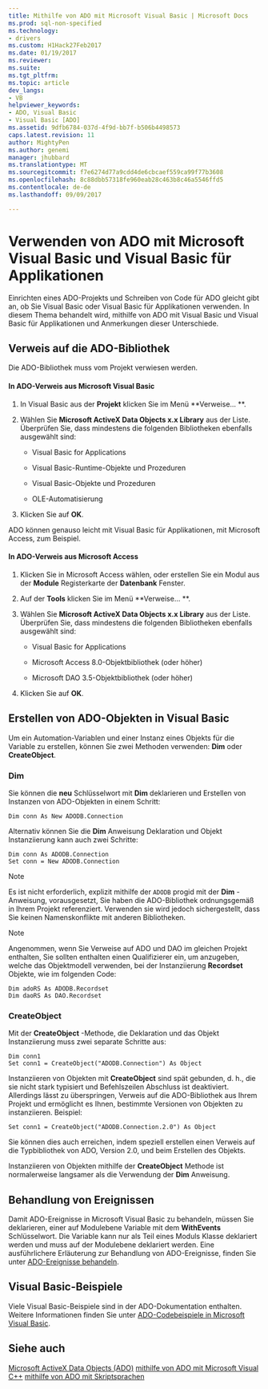 ```yaml
---
title: Mithilfe von ADO mit Microsoft Visual Basic | Microsoft Docs
ms.prod: sql-non-specified
ms.technology:
- drivers
ms.custom: H1Hack27Feb2017
ms.date: 01/19/2017
ms.reviewer: 
ms.suite: 
ms.tgt_pltfrm: 
ms.topic: article
dev_langs:
- VB
helpviewer_keywords:
- ADO, Visual Basic
- Visual Basic [ADO]
ms.assetid: 9dfb6784-037d-4f9d-bb7f-b506b4498573
caps.latest.revision: 11
author: MightyPen
ms.author: genemi
manager: jhubbard
ms.translationtype: MT
ms.sourcegitcommit: f7e6274d77a9cdd4de6cbcaef559ca99f77b3608
ms.openlocfilehash: 8c88dbb57318fe960eab28c463b8c46a5546ffd5
ms.contentlocale: de-de
ms.lasthandoff: 09/09/2017

---
```

# <a name="using-ado-with-microsoft-visual-basic-and-visual-basic-for-applications"></a>Verwenden von ADO mit Microsoft Visual Basic und Visual Basic für Applikationen
Einrichten eines ADO-Projekts und Schreiben von Code für ADO gleicht gibt an, ob Sie Visual Basic oder Visual Basic für Applikationen verwenden. In diesem Thema behandelt wird, mithilfe von ADO mit Visual Basic und Visual Basic für Applikationen und Anmerkungen dieser Unterschiede.

## <a name="referencing-the-ado-library"></a>Verweis auf die ADO-Bibliothek
 Die ADO-Bibliothek muss vom Projekt verwiesen werden.

#### <a name="to-reference-ado-from-microsoft-visual-basic"></a>In ADO-Verweis aus Microsoft Visual Basic

1.  In Visual Basic aus der **Projekt** klicken Sie im Menü **Verweise... **.

2.  Wählen Sie **Microsoft ActiveX Data Objects x.x Library** aus der Liste. Überprüfen Sie, dass mindestens die folgenden Bibliotheken ebenfalls ausgewählt sind:

    -   Visual Basic for Applications

    -   Visual Basic-Runtime-Objekte und Prozeduren

    -   Visual Basic-Objekte und Prozeduren

    -   OLE-Automatisierung

3.  Klicken Sie auf **OK**.

 ADO können genauso leicht mit Visual Basic für Applikationen, mit Microsoft Access, zum Beispiel.

#### <a name="to-reference-ado-from-microsoft-access"></a>In ADO-Verweis aus Microsoft Access

1.  Klicken Sie in Microsoft Access wählen, oder erstellen Sie ein Modul aus der **Module** Registerkarte der **Datenbank** Fenster.

2.  Auf der **Tools** klicken Sie im Menü **Verweise... **.

3.  Wählen Sie **Microsoft ActiveX Data Objects x.x Library** aus der Liste. Überprüfen Sie, dass mindestens die folgenden Bibliotheken ebenfalls ausgewählt sind:

    -   Visual Basic for Applications

    -   Microsoft Access 8.0-Objektbibliothek (oder höher)

    -   Microsoft DAO 3.5-Objektbibliothek (oder höher)

4.  Klicken Sie auf **OK**.

## <a name="creating-ado-objects-in-visual-basic"></a>Erstellen von ADO-Objekten in Visual Basic
 Um ein Automation-Variablen und einer Instanz eines Objekts für die Variable zu erstellen, können Sie zwei Methoden verwenden: **Dim** oder **CreateObject**.

### <a name="dim"></a>Dim
 Sie können die **neu** Schlüsselwort mit **Dim** deklarieren und Erstellen von Instanzen von ADO-Objekten in einem Schritt:

```
Dim conn As New ADODB.Connection
```

 Alternativ können Sie die **Dim** Anweisung Deklaration und Objekt Instanziierung kann auch zwei Schritte:

```
Dim conn As ADODB.Connection
Set conn = New ADODB.Connection
```

> [!NOTE]
>  Es ist nicht erforderlich, explizit mithilfe der `ADODB` progid mit der **Dim** -Anweisung, vorausgesetzt, Sie haben die ADO-Bibliothek ordnungsgemäß in Ihrem Projekt referenziert. Verwenden sie wird jedoch sichergestellt, dass Sie keinen Namenskonflikte mit anderen Bibliotheken.

> [!NOTE]
>  Angenommen, wenn Sie Verweise auf ADO und DAO im gleichen Projekt enthalten, Sie sollten enthalten einen Qualifizierer ein, um anzugeben, welche das Objektmodell verwenden, bei der Instanziierung **Recordset** Objekte, wie im folgenden Code:

```
Dim adoRS As ADODB.Recordset
Dim daoRS As DAO.Recordset
```

### <a name="createobject"></a>CreateObject
 Mit der **CreateObject** -Methode, die Deklaration und das Objekt Instanziierung muss zwei separate Schritte aus:

```
Dim conn1
Set conn1 = CreateObject("ADODB.Connection") As Object
```

 Instanziieren von Objekten mit **CreateObject** sind spät gebunden, d. h., die sie nicht stark typisiert und Befehlszeilen Abschluss ist deaktiviert. Allerdings lässt zu überspringen, Verweis auf die ADO-Bibliothek aus Ihrem Projekt und ermöglicht es Ihnen, bestimmte Versionen von Objekten zu instanziieren. Beispiel:

```
Set conn1 = CreateObject("ADODB.Connection.2.0") As Object
```

 Sie können dies auch erreichen, indem speziell erstellen einen Verweis auf die Typbibliothek von ADO, Version 2.0, und beim Erstellen des Objekts.

 Instanziieren von Objekten mithilfe der **CreateObject** Methode ist normalerweise langsamer als die Verwendung der **Dim** Anweisung.

## <a name="handling-events"></a>Behandlung von Ereignissen
 Damit ADO-Ereignisse in Microsoft Visual Basic zu behandeln, müssen Sie deklarieren, einer auf Modulebene Variable mit dem **WithEvents** Schlüsselwort. Die Variable kann nur als Teil eines Moduls Klasse deklariert werden und muss auf der Modulebene deklariert werden. Eine ausführlichere Erläuterung zur Behandlung von ADO-Ereignisse, finden Sie unter [ADO-Ereignisse behandeln](../../../ado/guide/data/handling-ado-events.md).

## <a name="visual-basic-examples"></a>Visual Basic-Beispiele
 Viele Visual Basic-Beispiele sind in der ADO-Dokumentation enthalten. Weitere Informationen finden Sie unter [ADO-Codebeispiele in Microsoft Visual Basic](../../../ado/reference/ado-api/ado-code-examples-in-visual-basic.md).

## <a name="see-also"></a>Siehe auch
 [Microsoft ActiveX Data Objects (ADO)](../../../ado/microsoft-activex-data-objects-ado.md) [mithilfe von ADO mit Microsoft Visual C++](../../../ado/guide/appendixes/using-ado-with-microsoft-visual-c.md) [mithilfe von ADO mit Skriptsprachen](../../../ado/guide/appendixes/using-ado-with-scripting-languages.md)

